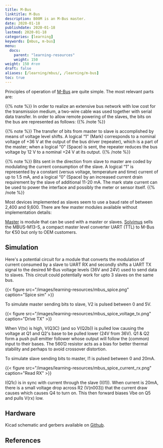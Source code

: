 ```yaml
---
title: M-Bus
linktitle: M-Bus
description: B00M is an M-Bus master.
date: 2020-01-18
publishdate: 2020-01-18
lastmod: 2020-01-18
categories: [learning]
keywords: [mbus, m-bus]
menu:
  docs:
    parent: "learning-resources"
    weight: 150
weight: 150	#rem
draft: false
aliases: [/learning/mbus/, /learning/m-bus]
toc: true
---
```


Principles of operation of [M-Bus][] are quite simple. The most relevant parts are:

{{% note %}}
In order to realize an extensive bus network with low cost for the transmission medium, a two-wire cable was used together with serial data transfer. In order to allow remote powering of the slaves, the bits on the bus are represented as follows:
{{% /note %}}

{{% note %}}
The transfer of bits from master to slave is accomplished by means of voltage level shifts. A logical “1” (Mark) corresponds to a nominal voltage of +36 V at the output of the bus driver (repeater), which is a part of the master; when a logical “0” (Space) is sent, the repeater reduces the bus voltage by 12 V to a nominal +24 V at its output.
{{% /note %}}

{{% note %}}
Bits sent in the direction from slave to master are coded by modulating the current consumption of the slave. A logical “1” is represented by a constant (versus voltage, temperature and time) current of up to 1.5 mA, and a logical “0” (Space) by an increased current drain requirement by the slave of additional 11-20 mA. The mark state current can be used to power the interface and possibly the meter or sensor itself.
{{% /note %}}

Most devices implemented as slaves seem to use a baud rate of between 2,400 and 9,600. There are few master modules available without implementation details:

[Master][] is module that can be used with a master or slaves. 
[Solvimus][] sells the MBUS-M13-S, a compact master level converter UART (TTL) to M-Bus for €50 but only to OEM customers. 

## Simulation

Here's a potential circuit for a module that converts the modulation of current consumed by a slave to UART RX and secondly shifts a UART TX signal to the desired M-Bus voltage levels (36V and 24V) used to send data to slaves. This circuit could potentially work for upto 3 slaves on the same bus.    

{{< figure src="/images/learning-resources/mbus_spice.png" caption="Spice sim" >}}

To simulate master sending bits to slave, V2 is pulsed between 0 and 5V.

{{< figure src="/images/learning-resources/mbus_spice_voltage_tx.png" caption="Drive TX" >}}

When V(tx) is high, V(Q3C) (and so V(Q2b)) is pulled low causing the voltage at Q1 and Q2's base to be pulled lower (24V from 36V). Q1 & Q2 form a push pull emitter follower whose output will follow the (common) input to their bases. The 560Ώ resistor acts as a bias for better thermal stability and perhaps to avoid crossover distortion. 

To simulate slave sending bits to master, I1 is pulsed between 0 and 20mA.

{{< figure src="/images/learning-resources/mbus_spice_current_rx.png" caption="Read RX" >}}

I(Q1c) is in sync with current through the slave (I(I1)). When current is 20mA, there is a small voltage drop across R2 (V(n003)) that the current draw causes which causes Q4 to turn on. This then forward biases Vbe on Q5 and pulls V(rx) low. 

## Hardware

Kicad schematic and gerbers available on [Github][].


## References

[M-Bus]: https://m-bus.com/documentation-wired/04-physical-layer
[Master]: https://www.aliexpress.com/item/32853884383.html
[Solvimus]: https://www.solvimus.de/en/m-bus-products/
[Github]: https://github.com/m0vin/m0v-hw-mbus-master
